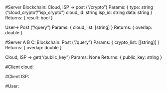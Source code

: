 #Server Blockchain: 
Cloud, ISP -> post (“/crypto”)
Params: {
		type: string (“cloud_crypto”/”isp_crypto”)
cloud_id: string
		isp_id: string
		data: string
}
Returns: {
		result: bool 
}

User-> Post (“/query”)
Params: {
		cloud_list: [string]
}
Returns: {
		overlap: double
}

#Server A B C: 
Blockchain: Post (“/query”)
Params: {
	crypto_list: [[string]]
}
Returns: {
	overlap: double
}

Cloud, ISP -> get(“/public_key”)
Params: None
Returns: {
	public_key: string
}

#Client cloud: 

#Client ISP: 

#User: 
